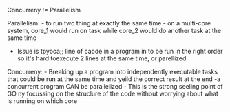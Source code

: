 Concurreny != Parallelism

Parallelism:
    - to run two thing at exactly the same time
    - on a multi-core system, core_1 would run on task while core_2 would do another task at the same time

- Issue is tpyoca;; line of caode in a program in to be run in the right order so it's hard toexecute 2 lines at the same time, or parellized. 

Concurreny:
    - Breaking up a program into independently executable tasks that could be run at the same time and yeild the correct result at the end
    -a concurrent program CAN be parallelized
    - This is the strong seeling point of GO ny focussing on the struclure of the code without worrying about what is running on which core
    

